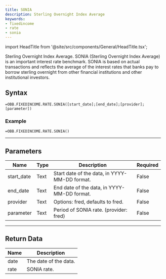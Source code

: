 ```yaml
---
title: SONIA
description: Sterling Overnight Index Average
keywords: 
- fixedincome
- rate
- sonia
---
```


<!-- markdownlint-disable MD033 -->
import HeadTitle from '@site/src/components/General/HeadTitle.tsx';

<HeadTitle title="FIXEDINCOME.RATE.SONIA | OpenBB Add-in for Excel Docs" />

Sterling Overnight Index Average.  SONIA (Sterling Overnight Index Average) is an important interest rate benchmark. SONIA is based on actual transactions and reflects the average of the interest rates that banks pay to borrow sterling overnight from other financial institutions and other institutional investors.

## Syntax

```excel wordwrap
=OBB.FIXEDINCOME.RATE.SONIA([start_date];[end_date];[provider];[parameter])
```

### Example

```excel wordwrap
=OBB.FIXEDINCOME.RATE.SONIA()
```

---

## Parameters

| Name | Type | Description | Required |
| ---- | ---- | ----------- | -------- |
| start_date | Text | Start date of the data, in YYYY-MM-DD format. | False |
| end_date | Text | End date of the data, in YYYY-MM-DD format. | False |
| provider | Text | Options: fred, defaults to fred. | False |
| parameter | Text | Period of SONIA rate. (provider: fred) | False |

---

## Return Data

| Name | Description |
| ---- | ----------- |
| date | The date of the data.  |
| rate | SONIA rate.  |
